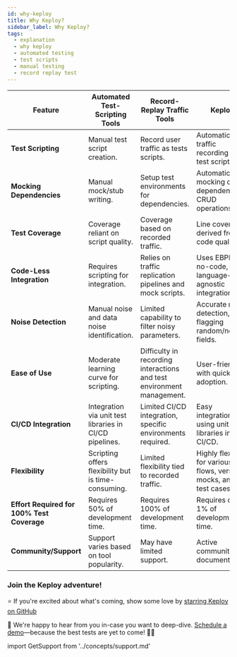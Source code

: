 ```yaml
---
id: why-keploy
title: Why Keploy?
sidebar_label: Why Keploy?
tags:
  - explanation
  - why keploy
  - automated testing
  - test scripts
  - manual testing
  - record replay test
---
```


| **Feature**                                | **Automated Test-Scripting Tools**                      | **Record-Replay Traffic Tools**                                       | **Keploy**                                                              |
| ------------------------------------------ | ------------------------------------------------------- | --------------------------------------------------------------------- | ----------------------------------------------------------------------- |
| **Test Scripting**                         | Manual test script creation.                            | Record user traffic as tests scripts.                                 | Automatic user traffic recording as test scripts.                       |
| **Mocking Dependencies**                   | Manual mock/stub writing.                               | Setup test environments for dependencies.                             | Automatic mocking of dependencies CRUD operations.                      |
| **Test Coverage**                          | Coverage reliant on script quality.                     | Coverage based on recorded traffic.                                   | Line coverage derived from code quality.                                |
| **Code-Less Integration**                  | Requires scripting for integration.                     | Relies on traffic replication pipelines and mock scripts.             | Uses EBPF for no-code, language-agnostic integration.                   |
| **Noise Detection**                        | Manual noise and data noise identification.             | Limited capability to filter noisy parameters.                        | Accurate noise detection, flagging random/noisy fields.                 |
| **Ease of Use**                            | Moderate learning curve for scripting.                  | Difficulty in recording interactions and test environment management. | User-friendly with quick adoption.                                      |
| **CI/CD Integration**                      | Integration via unit test libraries in CI/CD pipelines. | Limited CI/CD integration, specific environments required.            | Easy integration using unit test libraries in CI/CD.                    |
| **Flexibility**                            | Scripting offers flexibility but is time-consuming.     | Limited flexibility tied to recorded traffic.                         | Highly flexible for various API flows, versatile mocks, and test cases. |
| **Effort Required for 100% Test Coverage** | Requires 50% of development time.                       | Requires 100% of development time.                                    | Requires only 1% of development time.                                   |
| **Community/Support**                      | Support varies based on tool popularity.                | May have limited support.                                             | Active community and documentation.                                     |

### Join the Keploy adventure!

⭐ If you're excited about what's coming, show some love by [starring Keploy on GitHub](https://github.com/keploy/keploy)

🤙 We're happy to hear from you in-case you want to deep-dive. [Schedule a demo](https://calendar.app.google/3mHeyaoKg3A2qkqF6)—because the best tests are yet to come! 🚀🎉

import GetSupport from '../concepts/support.md'

<GetSupport/>
